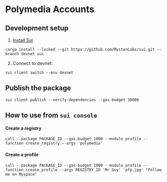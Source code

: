 # Polymedia Accounts

## Development setup
1. [Install Sui](https://docs.sui.io/build/install#install-sui-binaries)
```
cargo install --locked --git https://github.com/MystenLabs/sui.git --branch devnet sui
```
2. Connect to devnet:
```
sui client switch --env devnet
```

## Publish the package
```
sui client publish --verify-dependencies --gas-budget 30000
```

## How to use from `sui console`
#### Create a registry
```
call --package PACKAGE_ID --gas-budget 1000 --module profile --function create_registry --args 'polymedia'
```
#### Create a profile
```
call --package PACKAGE_ID --gas-budget 1000 --module profile --function create_profile --args REGISTRY_ID 'Mr Guy' 'pfp.jpg' "Follow me on Myspace"
```
